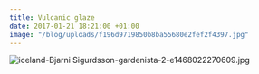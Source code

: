 ```yaml
---
title: Vulcanic glaze
date: 2017-01-21 18:21:00 +01:00
image: "/blog/uploads/f196d9719850b8ba55680e2fef2f4397.jpg"
---
```


![iceland-Bjarni Sigurdsson-gardenista-2-e1468022270609.jpg](/uploads/iceland-Bjarni%20Sigurdsson-gardenista-2-e1468022270609.jpg)
